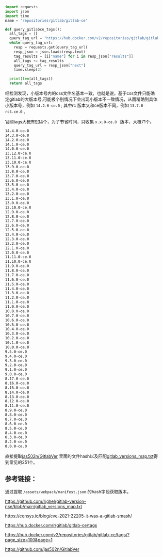 ```python
import requests
import json
import time 
name = "repositories/gitlab/gitlab-ce"

def query_gitlabce_tags():
  all_tags = []
  query_tag_url = "https://hub.docker.com/v2/repositories/gitlab/gitlab-ce/tags/?page_size=100&page=1"
  while query_tag_url:
    resp = requests.get(query_tag_url)
    resp_json = json.loads(resp.text)
    tag_results = [i["name"] for i in resp_json["results"]]
    all_tags += tag_results
    query_tag_url = resp_json["next"]
    time.sleep(2)
  
  print(len(all_tags))
  return all_tags
```

经检测发现，小版本号内的css文件名基本一致，也就是说，基于css文件只能确定gitlab的大版本号,可能极个别情况下会出现小版本不一致情况，从而精确到具体小版本号，例如 `14.2.6-ce.0` ; 其中rc 版本又和ce版本不同，例如 `13.7.0-rc3.ce.0` 。

官网tags大概有[934](https://hub.docker.com/v2/repositories/gitlab/gitlab-ce/tags/?page_size=100&page=1)个，为了节省时间，只收集 `x.x.0-ce.0 ` 版本，大概71个。

```cmd
14.4.0-ce.0
14.3.0-ce.0
14.2.0-ce.0
14.1.0-ce.0
14.0.0-ce.0
13.12.0-ce.0
13.11.0-ce.0
13.10.0-ce.0
13.9.0-ce.0
13.8.0-ce.0
13.7.0-ce.0
13.6.0-ce.0
13.5.0-ce.0
13.4.0-ce.0
13.2.0-ce.0
13.1.0-ce.0
13.0.0-ce.0
12.10.0-ce.0
12.9.0-ce.0
12.8.0-ce.0
12.7.0-ce.0
12.6.0-ce.0
12.5.0-ce.0
12.4.0-ce.0
12.3.0-ce.0
12.2.0-ce.0
12.1.0-ce.0
12.0.0-ce.0
11.11.0-ce.0
11.10.0-ce.0
11.9.0-ce.0
11.8.0-ce.0
11.7.0-ce.0
11.6.0-ce.0
11.5.0-ce.0
11.4.0-ce.0
11.3.0-ce.0
11.2.0-ce.0
11.1.0-ce.0
11.0.0-ce.0
10.8.0-ce.0
10.7.0-ce.0
10.6.0-ce.0
10.5.0-ce.0
10.4.0-ce.0
10.3.0-ce.0
10.2.0-ce.0
10.1.0-ce.0
10.0.0-ce.0
9.5.0-ce.0
9.4.0-ce.0
9.3.0-ce.0
9.2.0-ce.0
9.1.0-ce.0
9.0.0-ce.0
8.17.0-ce.0
8.16.0-ce.0
8.15.0-ce.0
8.14.0-ce.0
8.13.0-ce.0
8.12.0-ce.0
8.11.0-ce.0
8.9.0-ce.0
8.8.0-ce.0
8.7.0-ce.0
8.6.0-ce.0
8.5.0-ce.0
8.4.0-ce.0
8.3.0-ce.0
8.2.0-ce.0
8.0.0-ce.0
```

直接提取[jas502n/GitlabVer](https://github.com/jas502n/GitlabVer) 里面的文件hash以及匹配[gitlab_versions_map.txt](https://github.com/righel/gitlab-version-nse/blob/main/gitlab_versions_map.txt)得到常见的251个。



## 参考链接：

通过提取 `/assets/webpack/manifest.json` 的hash字段获取版本。

https://github.com/righel/gitlab-version-nse/blob/main/gitlab_versions_map.txt

https://censys.io/blog/cve-2021-22205-it-was-a-gitlab-smash/

https://hub.docker.com/r/gitlab/gitlab-ce/tags

https://hub.docker.com/v2/repositories/gitlab/gitlab-ce/tags/?page_size=100&page=1

https://github.com/jas502n/GitlabVer

